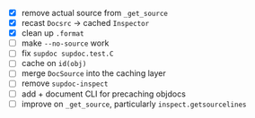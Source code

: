 - [x] remove actual source from `_get_source`
- [x] recast `Docsrc` → cached `Inspector`
- [x] clean up `.format`
- [ ] make `--no-source` work
- [ ] fix `supdoc supdoc.test.C`
- [ ] cache on `id(obj)`
- [ ] merge `DocSource` into the caching layer
- [ ] remove `supdoc-inspect`
- [ ] add + document CLI for precaching objdocs
- [ ] improve on `_get_source`, particularly `inspect.getsourcelines`
